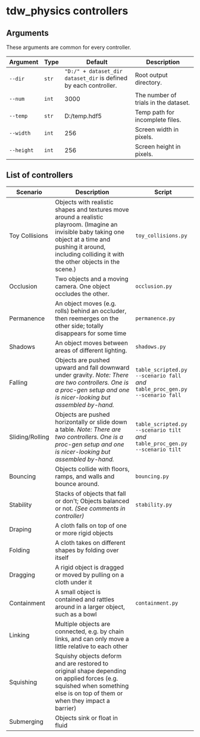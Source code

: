 # tdw_physics controllers

## Arguments

These arguments are common for every controller.

| Argument   | Type  | Default                                                      | Description                          |
| ---------- | ----- | ------------------------------------------------------------ | ------------------------------------ |
| `--dir`    | `str` | `"D:/" + dataset_dir` <br>`dataset_dir` is defined by each controller. | Root output directory.               |
| `--num`    | `int` | 3000                                                         | The number of trials in the dataset. |
| `--temp`   | `str` | D:/temp.hdf5                                                 | Temp path for incomplete files.      |
| `--width`  | `int` | 256                                                          | Screen width in pixels.              |
| `--height` | `int` | 256                                                          | Screen height in pixels.             |

## List of controllers

| Scenario        | Description                                                  | Script                                                       |
| --------------- | ------------------------------------------------------------ | ------------------------------------------------------------ |
| Toy Collisions  | Objects with realistic shapes and textures move around a realistic playroom. (Imagine an invisible baby taking one object at a time and pushing it around, including colliding it with the other objects in the scene.) | `toy_collisions.py`                                          |
| Occlusion       | Two objects and a moving camera. One object occludes the other. | `occlusion.py`                                               |
| Permanence      | An object moves (e.g. rolls) behind an occluder, then reemerges on the other side; totally disappears for some time | `permanence.py`                                              |
| Shadows         | An object moves between areas of different lighting.         | `shadows.py`                                                 |
| Falling         | Objects are pushed upward and fall downward under gravity. _Note: There are two controllers. One is a proc-gen setup and one is nicer-looking but assembled by-hand._ | `table_scripted.py --scenario fall`<br/>*and*<br/>`table_proc_gen.py --scenario fall` |
| Sliding/Rolling | Objects are pushed horizontally or slide down a table. _Note: There are two controllers. One is a proc-gen setup and one is nicer-looking but assembled by-hand._ | `table_scripted.py --scenario tilt`<br/>*and*<br/>`table_proc_gen.py --scenario tilt` |
| Bouncing        | Objects collide with floors, ramps, and walls and bounce around. | `bouncing.py`                                                |
| Stability       | Stacks of objects that fall or don't; Objects balanced or not. *(See comments in controller)* | `stability.py`                                               |
| Draping         | A cloth falls on top of one or more rigid objects            |                                                              |
| Folding         | A cloth takes on different shapes by folding over itself     |                                                              |
| Dragging        | A rigid object is dragged or moved by pulling on a cloth under it |                                                              |
| Containment     | A small object is contained and rattles around in a larger object, such as a bowl | `containment.py`                                             |
| Linking         | Multiple objects are connected, e.g. by chain links, and can only move a little relative to each other |                                                              |
| Squishing       | Squishy objects deform and are restored to original shape depending on applied forces (e.g. squished when something else is on top of them or when they impact a barrier) |                                                              |
| Submerging      | Objects sink or float in fluid                               |                                                              |
